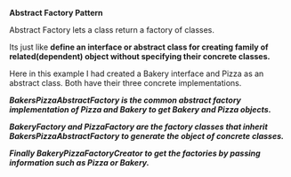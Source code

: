 **Abstract Factory Pattern**

Abstract Factory lets a class return a factory of classes.

Its just like **define an interface or abstract class for creating family of related(dependent) 
object without specifying their concrete classes.**

Here in this example I had created a Bakery interface and Pizza as an abstract class.
Both have their three concrete implementations.

**_BakersPizzaAbstractFactory is the common abstract factory implementation of Pizza and Bakery to get Bakery
and Pizza objects._**

**_BakeryFactory and PizzaFactory are the factory classes that inherit BakersPizzaAbstractFactory to generate 
the object of concrete classes._**

**_Finally BakeryPizzaFactoryCreator to get the factories by passing information such as Pizza or Bakery._**


